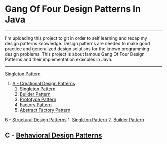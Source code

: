 # Gang Of Four Design Patterns In Java

*******
I'm uploading this project to git in order to self learning and recap my design patterns knowledge. Design patterns are needed to make good practice and generalized design solutions for the known programming design problems. This project is about famous Gang Of Four Design Patterns and their implementation examples in Java.
*******

[Singleton Pattern](src/gof_design_patterns_a_creational/p01_singleton/dum1.java)

1. [A - Creational Design Patterns](src/gof_design_patterns_a_creational)
	1. [Singleton Pattern](src/gof_design_patterns_a_creational/p01_singleton/dum1.java)
	2. [Builder Pattern](src/gof_design_patterns_a_creational/p02_builder/dum2.java)
	3. [Prototype Pattern](src/gof_design_patterns_a_creational/p03_prototype/dum3.java)
	4. [Factory Pattern](src/gof_design_patterns_a_creational/p04_factory/dum4.java)
	5. [Abstract Factory Pattern](src/gof_design_patterns_a_creational/p05_abstract_factory/dum5.java)

B - [Structural Design Patterns](src/gof_design_patterns_b_structural/dummy2.java)
	1. [Singleton Pattern](src/gof_design_patterns_a_creational/p01_singleton/dum1.java)
	2. [Builder Pattern](src/gof_design_patterns_a_creational/p02_builder/dum2.java)

## C - [Behavioral Design Patterns](src/gof_design_patterns_c_behavioral/dummy3.java)